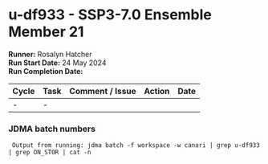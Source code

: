 # u-df933 - SSP3-7.0 Ensemble Member 21

**Runner:** Rosalyn Hatcher     
**Run Start Date:**  24 May 2024  
**Run Completion Date:** 

| Cycle | Task | Comment / Issue | Action | Date |
| ---   | ---  | ---             | ---    | ---  |
| -     | -    |  |  |  |

### JDMA batch numbers
```
 Output from running: jdma batch -f workspace -w canari | grep u-df933 | grep ON_STOR | cat -n
```
